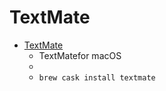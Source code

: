 # TextMate
- [TextMate](https://macromates.com/)
  -  TextMatefor macOS
  - 
  - `brew cask install textmate`
